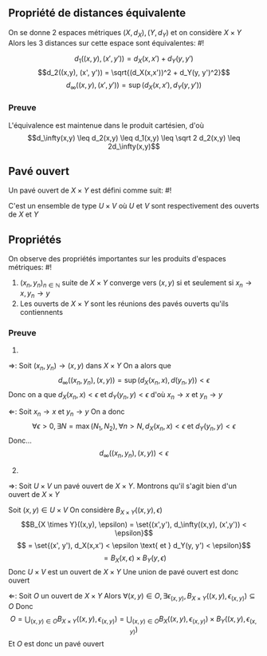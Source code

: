 ## Propriété de distances équivalente
On se donne 2 espaces métriques $(X, d_X), (Y, d_Y)$ et on considère $X \times Y$
Alors les 3 distances sur cette espace sont équivalentes: #!

$$d_1((x,y), (x', y')) = d_X(x, x') + d_Y(y, y')$$ $$d_2((x,y), (x', y')) = \sqrt{(d_X(x,x'))^2 + d_Y(y, y')^2}$$ $$d_\infty((x,y), (x',y')) = \sup(d_X(x,x'), d_Y(y,y'))$$
### Preuve
L'équivalence est maintenue dans le produit cartésien, d'où
$$d_\infty(x,y) \leq d_2(x,y) \leq d_1(x,y) \leq \sqrt 2 d_2(x,y) \leq 2d_\infty(x,y)$$
<!--ID: 1727636167116-->


## Pavé ouvert
Un pavé ouvert de $X \times Y$ est défini comme suit: #!

C'est un ensemble de type $U \times V$ où $U$ et $V$ sont respectivement des ouverts de $X$ et $Y$
<!--ID: 1727636167122-->


## Propriétés
On observe des propriétés importantes sur les produits d'espaces métriques: #!

1) $(x_n, y_n)_{n \in \mathbb N}$ suite de $X \times Y$ converge vers $(x,y)$ si et seulement si $x_n \to x, y_n \to y$
2) Les ouverts de $X \times Y$ sont les réunions des pavés ouverts qu'ils contiennents
<!--ID: 1727636167124-->


### Preuve
1)
$\Rightarrow$: Soit $(x_n, y_n) \to (x,y)$ dans $X \times Y$
On a alors que
$$d_\infty((x_n, y_n), (x,y)) = \sup(d_X(x_n,x), d(y_n,y)) < \epsilon$$
Donc on a que $d_X(x_n, x) < \epsilon$ et $d_Y(y_n, y) < \epsilon$
d'où $x_n \to x$ et $y_n \to y$

$\Leftarrow$: Soit $x_n \to x$ et $y_n \to y$
On a donc
$$\forall \epsilon > 0, \exists N = \max(N_1, N_2), \forall n > N, d_X(x_n, x) < \epsilon \text { et } d_Y(y_n, y) < \epsilon$$
Donc...
$$d_\infty((x_n, y_n), (x,y)) < \epsilon$$
$$\tag*{$\blacksquare$}$$

2)
$\Rightarrow$:  Soit $U \times V$ un pavé ouvert de $X \times Y$.
Montrons qu'il s'agit bien d'un ouvert de $X \times Y$

Soit $(x,y) \in U \times V$
On considère $B_{X \times Y}((x,y), \epsilon)$
$$B_{X \times Y}((x,y), \epsilon) = \set{(x',y'), d_\infty((x,y), (x',y')) < \epsilon}$$
$$ = \set{(x', y'), d_X(x,x') < \epsilon \text{ et } d_Y(y, y') < \epsilon}$$
$$=B_X(x, \epsilon) \times B_Y(y, \epsilon)$$
Donc $U \times V$ est un ouvert de $X \times Y$
Une union de pavé ouvert est donc ouvert

$\Leftarrow$: Soit $O$ un ouvert de $X \times Y$
Alors $\forall (x,y) \in O, \exists \epsilon_{(x,y)}, B_{X \times Y}((x,y), \epsilon_{(x,y)}) \subseteq O$
Donc $$O = \bigcup_{(x,y) \in O}B_{X \times Y}((x,y), \epsilon_{(x,y)}) = \bigcup_{(x,y) \in O} B_{X}((x,y), \epsilon_{(x,y)}) \times  B_{Y}((x,y), \epsilon_{(x,y)})$$
Et $O$ est donc un pavé ouvert